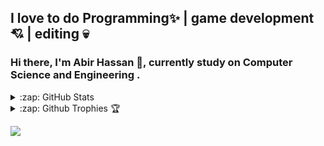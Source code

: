 ## I love to do Programming✨ | game development💘 | editing 💀
### Hi there, I'm Abir Hassan 👦, currently study on Computer Science and Engineering .

<details>
  <summary>:zap: GitHub Stats</summary>
  <img align="left" alt="Abir's GitHub Stats" src="https://github-readme-stats.vercel.app/api?username=XAbirHasan&&show_icons=true&hide_border=true">
</details>

<details>
  <summary>:zap: Github Trophies 🏆</summary>
  <img align="left" alt="Abir's GitHub Stats" src="https://github-profile-trophy.vercel.app/?username=XAbirHasan&&show_icons=true&hide_border=true">
</details>

![](https://komarev.com/ghpvc/?username=XAbirHasan&color=brightgreen)

<!--
**XAbirHasan/XAbirHasan** is a ✨ _special_ ✨ repository because its `README.md` (this file) appears on your GitHub profile.

Here are some ideas to get you started:

- 🔭 I’m currently working on ...
- 🌱 I’m currently learning ...
- 👯 I’m looking to collaborate on ...
- 🤔 I’m looking for help with ...
- 💬 Ask me about ...
- 📫 How to reach me: ...
- 😄 Pronouns: ...
- ⚡ Fun fact: ...
-->
